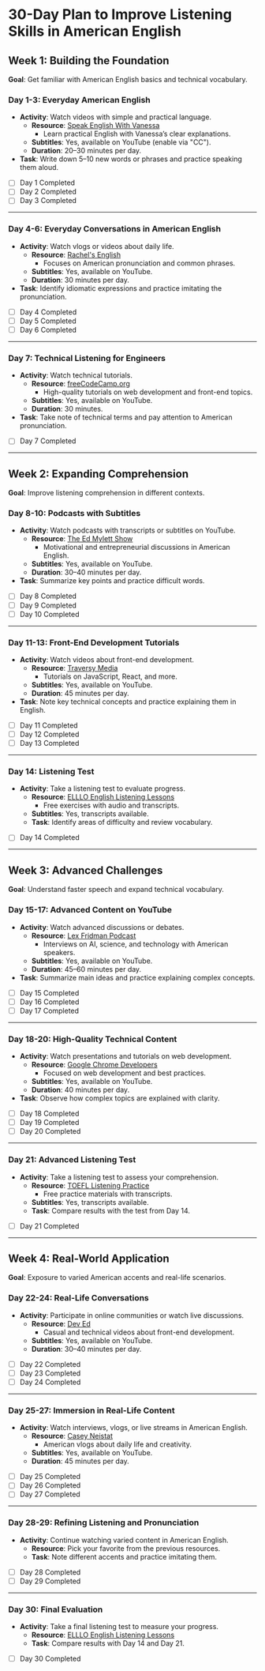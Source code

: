 # **30-Day Plan to Improve Listening Skills in American English**

## **Week 1: Building the Foundation**  
**Goal**: Get familiar with American English basics and technical vocabulary.

### **Day 1-3: Everyday American English**  
- **Activity**: Watch videos with simple and practical language.  
  - **Resource**: [Speak English With Vanessa](https://www.youtube.com/@SpeakEnglishWithVanessa)  
    - Learn practical English with Vanessa’s clear explanations.  
  - **Subtitles**: Yes, available on YouTube (enable via "CC").  
  - **Duration**: 20–30 minutes per day.  
- **Task**: Write down 5–10 new words or phrases and practice speaking them aloud.  
- [ ] Day 1 Completed  
- [ ] Day 2 Completed  
- [ ] Day 3 Completed  

---

### **Day 4-6: Everyday Conversations in American English**  
- **Activity**: Watch vlogs or videos about daily life.  
  - **Resource**: [Rachel's English](https://www.youtube.com/@rachelsenglish)  
    - Focuses on American pronunciation and common phrases.  
  - **Subtitles**: Yes, available on YouTube.  
  - **Duration**: 30 minutes per day.  
- **Task**: Identify idiomatic expressions and practice imitating the pronunciation.  
- [ ] Day 4 Completed  
- [ ] Day 5 Completed  
- [ ] Day 6 Completed  

---

### **Day 7: Technical Listening for Engineers**  
- **Activity**: Watch technical tutorials.  
  - **Resource**: [freeCodeCamp.org](https://www.youtube.com/freecodecamp)  
    - High-quality tutorials on web development and front-end topics.  
  - **Subtitles**: Yes, available on YouTube.  
  - **Duration**: 30 minutes.  
- **Task**: Take note of technical terms and pay attention to American pronunciation.  
- [ ] Day 7 Completed  

---

## **Week 2: Expanding Comprehension**  
**Goal**: Improve listening comprehension in different contexts.

### **Day 8-10: Podcasts with Subtitles**  
- **Activity**: Watch podcasts with transcripts or subtitles on YouTube.  
  - **Resource**: [The Ed Mylett Show](https://www.youtube.com/@EdMylettShow)  
    - Motivational and entrepreneurial discussions in American English.  
  - **Subtitles**: Yes, available on YouTube.  
  - **Duration**: 30–40 minutes per day.  
- **Task**: Summarize key points and practice difficult words.  
- [ ] Day 8 Completed  
- [ ] Day 9 Completed  
- [ ] Day 10 Completed  

---

### **Day 11-13: Front-End Development Tutorials**  
- **Activity**: Watch videos about front-end development.  
  - **Resource**: [Traversy Media](https://www.youtube.com/@TraversyMedia)  
    - Tutorials on JavaScript, React, and more.  
  - **Subtitles**: Yes, available on YouTube.  
  - **Duration**: 45 minutes per day.  
- **Task**: Note key technical concepts and practice explaining them in English.  
- [ ] Day 11 Completed  
- [ ] Day 12 Completed  
- [ ] Day 13 Completed  

---

### **Day 14: Listening Test**  
- **Activity**: Take a listening test to evaluate progress.  
  - **Resource**: [ELLLO English Listening Lessons](https://elllo.org/)  
    - Free exercises with audio and transcripts.  
  - **Subtitles**: Yes, transcripts available.  
  - **Task**: Identify areas of difficulty and review vocabulary.  
- [ ] Day 14 Completed  

---

## **Week 3: Advanced Challenges**  
**Goal**: Understand faster speech and expand technical vocabulary.

### **Day 15-17: Advanced Content on YouTube**  
- **Activity**: Watch advanced discussions or debates.  
  - **Resource**: [Lex Fridman Podcast](https://www.youtube.com/@lexfridman)  
    - Interviews on AI, science, and technology with American speakers.  
  - **Subtitles**: Yes, available on YouTube.  
  - **Duration**: 45–60 minutes per day.  
- **Task**: Summarize main ideas and practice explaining complex concepts.  
- [ ] Day 15 Completed  
- [ ] Day 16 Completed  
- [ ] Day 17 Completed  

---

### **Day 18-20: High-Quality Technical Content**  
- **Activity**: Watch presentations and tutorials on web development.  
  - **Resource**: [Google Chrome Developers](https://www.youtube.com/c/GoogleChromeDevelopers)  
    - Focused on web development and best practices.  
  - **Subtitles**: Yes, available on YouTube.  
  - **Duration**: 40 minutes per day.  
- **Task**: Observe how complex topics are explained with clarity.  
- [ ] Day 18 Completed  
- [ ] Day 19 Completed  
- [ ] Day 20 Completed  

---

### **Day 21: Advanced Listening Test**  
- **Activity**: Take a listening test to assess your comprehension.  
  - **Resource**: [TOEFL Listening Practice](https://www.ets.org/toefl/test-takers/ibt/prepare/tests/)  
    - Free practice materials with transcripts.  
  - **Subtitles**: Yes, transcripts available.  
  - **Task**: Compare results with the test from Day 14.  
- [ ] Day 21 Completed  

---

## **Week 4: Real-World Application**  
**Goal**: Exposure to varied American accents and real-life scenarios.

### **Day 22-24: Real-Life Conversations**  
- **Activity**: Participate in online communities or watch live discussions.  
  - **Resource**: [Dev Ed](https://www.youtube.com/@developedbyed)  
    - Casual and technical videos about front-end development.  
  - **Subtitles**: Yes, available on YouTube.  
  - **Duration**: 30–40 minutes per day.  
- [ ] Day 22 Completed  
- [ ] Day 23 Completed  
- [ ] Day 24 Completed  

---

### **Day 25-27: Immersion in Real-Life Content**  
- **Activity**: Watch interviews, vlogs, or live streams in American English.  
  - **Resource**: [Casey Neistat](https://www.youtube.com/@casey)  
    - American vlogs about daily life and creativity.  
  - **Subtitles**: Yes, available on YouTube.  
  - **Duration**: 45 minutes per day.  
- [ ] Day 25 Completed  
- [ ] Day 26 Completed  
- [ ] Day 27 Completed  

---

### **Day 28-29: Refining Listening and Pronunciation**  
- **Activity**: Continue watching varied content in American English.  
  - **Resource**: Pick your favorite from the previous resources.  
  - **Task**: Note different accents and practice imitating them.  
- [ ] Day 28 Completed  
- [ ] Day 29 Completed  

---

### **Day 30: Final Evaluation**  
- **Activity**: Take a final listening test to measure your progress.  
  - **Resource**: [ELLLO English Listening Lessons](https://elllo.org/)  
  - **Task**: Compare results with Day 14 and Day 21.  
- [ ] Day 30 Completed
